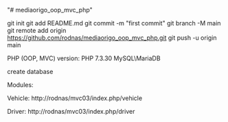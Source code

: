 "# mediaorigo_oop_mvc_php"

git init git add README.md 
git commit -m "first commit" 
git branch -M main 
git remote add origin https://github.com/rodnas/mediaorigo_oop_mvc_php.git 
git push -u origin main

PHP (OOP, MVC) version:
PHP 7.3.30 
MySQL\MariaDB 

create database

Modules:

Vehicle: http://rodnas/mvc03/index.php/vehicle

Driver: http://rodnas/mvc03/index.php/driver

